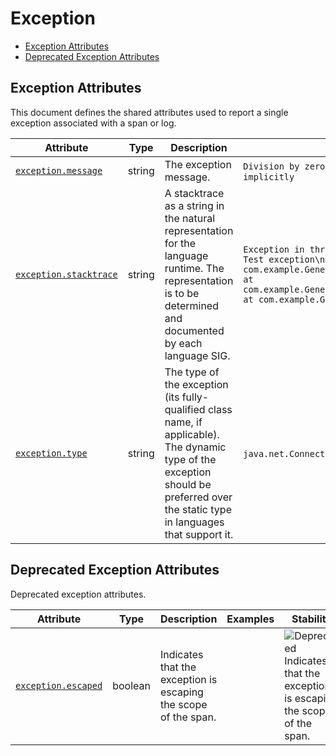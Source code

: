 <!-- NOTE: THIS FILE IS AUTOGENERATED. DO NOT EDIT BY HAND. -->
<!-- see templates/registry/markdown/attribute_namespace.md.j2 -->

# Exception

- [Exception Attributes](#exception-attributes)
- [Deprecated Exception Attributes](#deprecated-exception-attributes)

## Exception Attributes

This document defines the shared attributes used to report a single exception associated with a span or log.

| Attribute | Type | Description | Examples | Stability |
|---|---|---|---|---|
| <a id="exception-message" href="#exception-message">`exception.message`</a> | string | The exception message. | `Division by zero`; `Can't convert 'int' object to str implicitly` | ![Stable](https://img.shields.io/badge/-stable-lightgreen) |
| <a id="exception-stacktrace" href="#exception-stacktrace">`exception.stacktrace`</a> | string | A stacktrace as a string in the natural representation for the language runtime. The representation is to be determined and documented by each language SIG. | `Exception in thread "main" java.lang.RuntimeException: Test exception\n at com.example.GenerateTrace.methodB(GenerateTrace.java:13)\n at com.example.GenerateTrace.methodA(GenerateTrace.java:9)\n at com.example.GenerateTrace.main(GenerateTrace.java:5)` | ![Stable](https://img.shields.io/badge/-stable-lightgreen) |
| <a id="exception-type" href="#exception-type">`exception.type`</a> | string | The type of the exception (its fully-qualified class name, if applicable). The dynamic type of the exception should be preferred over the static type in languages that support it. | `java.net.ConnectException`; `OSError` | ![Stable](https://img.shields.io/badge/-stable-lightgreen) |

## Deprecated Exception Attributes

Deprecated exception attributes.

| Attribute | Type | Description | Examples | Stability |
|---|---|---|---|---|
| <a id="exception-escaped" href="#exception-escaped">`exception.escaped`</a> | boolean | Indicates that the exception is escaping the scope of the span. |  | ![Deprecated](https://img.shields.io/badge/-deprecated-red) Indicates that the exception is escaping the scope of the span. |

